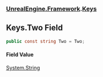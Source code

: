 ### [UnrealEngine.Framework](./UnrealEngine-Framework.md 'UnrealEngine.Framework').[Keys](./Keys.md 'UnrealEngine.Framework.Keys')
## Keys.Two Field
  
```csharp
public const string Two = Two;
```
#### Field Value
[System.String](https://docs.microsoft.com/en-us/dotnet/api/System.String 'System.String')  
